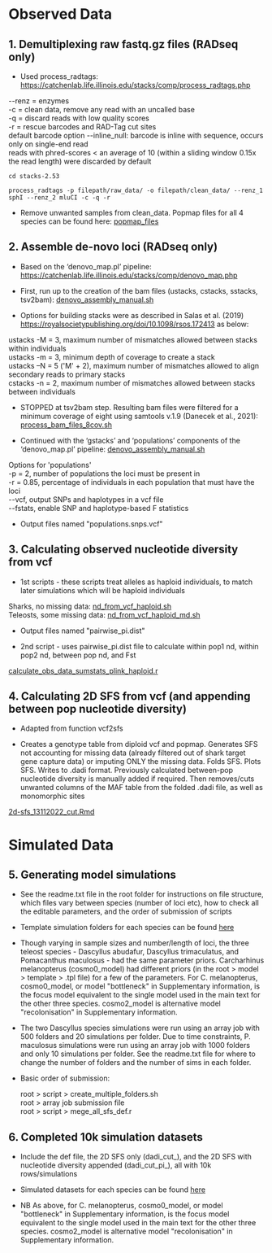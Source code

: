 # Observed Data

## 1. Demultiplexing raw fastq.gz files (RADseq only)

* Used process_radtags: https://catchenlab.life.illinois.edu/stacks/comp/process_radtags.php

--renz = enzymes  
-c = clean data, remove any read with an uncalled base  
-q = discard reads with low quality scores  
-r = rescue barcodes and RAD-Tag cut sites  
default barcode option --inline_null: barcode is inline with sequence, occurs only on single-end read  
reads with phred-scores < an average of 10 (within a sliding window 0.15x the read length) were discarded by default

```
cd stacks-2.53

process_radtags -p filepath/raw_data/ -o filepath/clean_data/ --renz_1 sphI --renz_2 mluCI -c -q -r
```

* Remove unwanted samples from clean_data. Popmap files for all 4 species can be found here: [popmap_files](https://github.com/mae47/Red_Sea_LGM/tree/main/data/popmap_files)

## 2. Assemble de-novo loci (RADseq only)

* Based on the ‘denovo_map.pl’ pipeline: https://catchenlab.life.illinois.edu/stacks/comp/denovo_map.php

* First, run up to the creation of the bam files (ustacks, cstacks, sstacks, tsv2bam): [denovo_assembly_manual.sh](https://github.com/mae47/Red_Sea_LGM/tree/main/Scripts/denovo_assembly_manual.sh)

* Options for building stacks were as described in Salas et al. (2019) https://royalsocietypublishing.org/doi/10.1098/rsos.172413
as below:

ustacks -M = 3, maximum number of mismatches allowed between stacks within individuals  
ustacks -m = 3, minimum depth of coverage to create a stack  
ustacks –N = 5 ('M' + 2), maximum number of mismatches allowed to align secondary reads to primary stacks  
cstacks -n = 2, maximum number of mismatches allowed between stacks between individuals

* STOPPED at tsv2bam step. Resulting bam files were filtered for a minimum coverage of eight using samtools v.1.9 (Danecek et al., 2021): [process_bam_files_8cov.sh](https://github.com/mae47/Red_Sea_LGM/tree/main/Scripts/process_bam_files_8cov.sh)

* Continued with the ‘gstacks’ and ‘populations’ components of the ‘denovo_map.pl’ pipeline: [denovo_assembly_manual.sh](https://github.com/mae47/Red_Sea_LGM/tree/main/Scripts/denovo_assembly_manual.sh)

Options for 'populations'  
-p = 2, number of populations the loci must be present in  
-r = 0.85, percentage of individuals in each population that must have the loci  
--vcf, output SNPs and haplotypes in a vcf file  
--fstats, enable SNP and haplotype-based F statistics

* Output files named "populations.snps.vcf"

## 3. Calculating observed nucleotide diversity from vcf

* 1st scripts -  these scripts treat alleles as haploid individuals, to match later simulations which will be haploid individuals

Sharks, no missing data: [nd_from_vcf_haploid.sh](https://github.com/mae47/Red_Sea_LGM/tree/main/Scripts/nd_from_vcf_haploid.sh)  
Teleosts, some missing data: [nd_from_vcf_haploid_md.sh](https://github.com/mae47/Red_Sea_LGM/tree/main/Scripts/nd_from_vcf_haploid_md.sh)

* Output files named "pairwise_pi.dist"

* 2nd script - uses pairwise_pi.dist file to calculate within pop1 nd, within pop2 nd, between pop nd, and Fst

[calculate_obs_data_sumstats_plink_haploid.r](https://github.com/mae47/Red_Sea_LGM/tree/main/Scripts/calculate_obs_data_sumstats_plink_haploid.r)

## 4. Calculating 2D SFS from vcf (and appending between pop nucleotide diversity)

* Adapted from function vcf2sfs

* Creates a genotype table from diploid vcf and popmap. Generates SFS not accounting for missing data (already filtered out of shark target gene capture data) or imputing ONLY the missing data. Folds SFS. Plots SFS. Writes to .dadi format. Previously calculated between-pop nucleotide diversity is manually added if required. Then removes/cuts unwanted columns of the MAF table from the folded .dadi file, as well as monomorphic sites

[2d-sfs_13112022_cut.Rmd](https://github.com/mae47/Red_Sea_LGM/tree/main/Scripts/2d-sfs_13112022_cut.Rmd)

# Simulated Data

## 5. Generating model simulations

* See the readme.txt file in the root folder for instructions on file structure, which files vary between species (number of loci etc), how to check all the editable parameters, and the order of submission of scripts

*  Template simulation folders for each species can be found [here](https://github.com/mae47/Red_Sea_LGM/tree/main/Scripts/simulations)

* Though varying in sample sizes and number/length of loci, the three teleost species - Dascyllus abudafur, Dascyllus trimaculatus, and Pomacanthus maculosus - had the same parameter priors. Carcharhinus melanopterus (cosmo0_model) had different priors (in the root > model > template > .tpl file) for a few of the parameters. For C. melanopterus, cosmo0_model, or model "bottleneck" in Supplementary information, is the focus model equivalent to the single model used in the main text for the other three species. cosmo2_model is alternative model "recolonisation" in Supplementary information.

* The two Dascyllus species simulations were run using an array job with 500 folders and 20 simulations per folder. Due to time constraints, P. maculosus simulations were run using an array job with 1000 folders and only 10 simulations per folder. See the readme.txt file for where to change the number of folders and the number of sims in each folder.

* Basic order of submission:

    root > script > create_multiple_folders.sh  
    root > array job submission file  
    root > script > mege_all_sfs_def.r

## 6. Completed 10k simulation datasets

* Include the def file, the 2D SFS only (dadi_cut_), and the 2D SFS with nucleotide diversity appended (dadi_cut_pi_), all with 10k rows/simulations

* Simulated datasets for each species can be found [here](https://github.com/mae47/Red_Sea_LGM/tree/main/data/10k_simulated_datasets)

* NB As above, for C. melanopterus, cosmo0_model, or model "bottleneck" in Supplementary information, is the focus model equivalent to the single model used in the main text for the other three species. cosmo2_model is alternative model "recolonisation" in Supplementary information.



